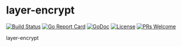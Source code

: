 # layer-encrypt

[![Build Status](https://api.travis-ci.org/nortonlifelock/layer-encrypt.svg?branch=master)](https://travis-ci.org/nortonlifelock/layer-encrypt)
[![Go Report Card](https://goreportcard.com/badge/github.com/nortonlifelock/layer-encrypt)](https://goreportcard.com/report/github.com/nortonlifelock/layer-encrypt)
[![GoDoc](https://godoc.org/github.com/nortonlifelock/layer-encrypt?status.svg)](https://godoc.org/github.com/nortonlifelock/layer-encrypt)
[![License](https://img.shields.io/badge/License-Apache%202.0-blue.svg)](https://opensource.org/licenses/Apache-2.0) [![PRs Welcome](https://img.shields.io/badge/PRs-welcome-brightgreen.svg)](http://makeapullrequest.com)

layer-encrypt
